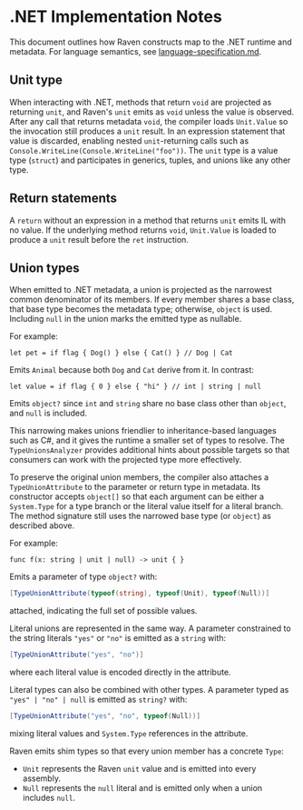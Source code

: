 # .NET Implementation Notes

This document outlines how Raven constructs map to the .NET runtime and metadata. For language semantics, see [language-specification.md](language-specification.md).

## Unit type
When interacting with .NET, methods that return `void` are projected as returning `unit`, and Raven's `unit` emits as `void` unless the value is observed. After any call that returns metadata `void`, the compiler loads `Unit.Value` so the invocation still produces a `unit` result. In an expression statement that value is discarded, enabling nested `unit`-returning calls such as `Console.WriteLine(Console.WriteLine("foo"))`. The `unit` type is a value type (`struct`) and participates in generics, tuples, and unions like any other type.

## Return statements
A `return` without an expression in a method that returns `unit` emits IL with no value. If the underlying method returns `void`, `Unit.Value` is loaded to produce a `unit` result before the `ret` instruction.

## Union types
When emitted to .NET metadata, a union is projected as the narrowest common denominator of its members. If every member shares a base class, that base type becomes the metadata type; otherwise, `object` is used. Including `null` in the union marks the emitted type as nullable.

For example:

```raven
let pet = if flag { Dog() } else { Cat() } // Dog | Cat
```

Emits `Animal` because both `Dog` and `Cat` derive from it. In contrast:

```raven
let value = if flag { 0 } else { "hi" } // int | string | null
```

Emits `object?` since `int` and `string` share no base class other than `object`, and `null` is included.

This narrowing makes unions friendlier to inheritance-based languages such as C#, and it gives the runtime a smaller set of types to resolve. The `TypeUnionsAnalyzer` provides additional hints about possible targets so that consumers can work with the projected type more effectively.

To preserve the original union members, the compiler also attaches a `TypeUnionAttribute` to the parameter or return type in metadata. Its constructor accepts `object[]` so that each argument can be either a `System.Type` for a type branch or the literal value itself for a literal branch. The method signature still uses the narrowed base type (or `object`) as described above.

For example:

```raven
func f(x: string | unit | null) -> unit { }
```

Emits a parameter of type `object?` with:

```csharp
[TypeUnionAttribute(typeof(string), typeof(Unit), typeof(Null))]
```

attached, indicating the full set of possible values.

Literal unions are represented in the same way. A parameter constrained to the string literals `"yes"` or `"no"` is emitted as a `string` with:

```csharp
[TypeUnionAttribute("yes", "no")]
```

where each literal value is encoded directly in the attribute.

Literal types can also be combined with other types. A parameter typed as `"yes" | "no" | null` is emitted as `string?` with:

```csharp
[TypeUnionAttribute("yes", "no", typeof(Null))]
```

mixing literal values and `System.Type` references in the attribute.

Raven emits shim types so that every union member has a concrete `Type`:

* `Unit` represents the Raven `unit` value and is emitted into every assembly.
* `Null` represents the `null` literal and is emitted only when a union includes `null`.

